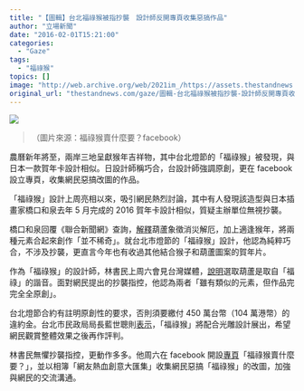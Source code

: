 ```yaml
---
title: "【圖輯】台北福祿猴被指抄襲　設計師反開專頁收集惡搞作品"
author: "立場新聞"
date: "2016-02-01T15:21:00"
categories:
  - "Gaze"
tags:
  - "福祿猴"
topics: []
image: "http://web.archive.org/web/2021im_/https://assets.thestandnews.com/media/resized/1200x0/photos/gallery/64/12508995_1041269025915153_1736861378906135811_n_SzwUA_dccHt2H.jpg"
original_url: "thestandnews.com/gaze/圖輯-台北福祿猴被指抄襲-設計師反開專頁收集惡搞作品"
---
```

![](http://web.archive.org/web/2021im_/https://assets.thestandnews.com/media/resized/1200x0/photos/gallery/64/12508995_1041269025915153_1736861378906135811_n_SzwUA_dccHt2H.jpg)

> （圖片來源：福祿猴賣什麼要？facebook）

農曆新年將至，兩岸三地呈獻猴年吉祥物，其中台北燈節的「福祿猴」被發現，與日本一款賀年卡設計相似。日設計師稱巧合，台設計師強調原創，更在 facebook 設立專頁，收集網民惡搞改圖的作品。

「福祿猴」設計上周亮相以來，吸引網民熱烈討論，其中有人發現該造型與日本插畫家橋口和泉去年 5 月完成的 2016 賀年卡設計相似，質疑主辦單位無視抄襲。

橋口和泉回覆《聯合新聞網》查詢，[解釋](http://web.archive.org/web/20210705031458/http://udn.com/news/story/1/1477007)葫蘆象徵消災解厄，加上適逢猴年，將兩種元素合起來創作「並不稀奇」。就台北市燈節的「福祿猴」設計，他認為純粹巧合，不涉及抄襲，更直言今年也有收過其他結合猴子和葫蘆圖案的賀年片。

作為「福祿猴」的設計師，林書民上周六會見台灣媒體，[說明](http://web.archive.org/web/20210705031458/http://udn.com/news/story/6655/1477751-%E5%8F%B0%E5%8C%97%E7%87%88%E7%AF%80%E7%A6%8F%E7%A5%BF%E7%8C%B4%E7%88%86%E6%8A%84%E8%A5%B2%E2%80%A6%E8%A8%AD%E8%A8%88%E5%B8%AB%E6%84%8F%E5%A4%96-%E9%96%8B%E8%87%89%E6%9B%B8%E8%A8%8E%E8%AB%96)選取葫蘆是取自「福祿」的諧音。面對網民提出的抄襲指控，他認為兩者「雖有類似的元素，但作品完完全全原創」。

台北燈節合約有註明原創性的要求，否則須要繳付 450 萬台幣（104 萬港幣）的違約金。台北市民政局局長藍世聰則[表示](http://web.archive.org/web/20210705031458/http://www.chinatimes.com/realtimenews/20160130004195-260405)，「福祿猴」將配合光雕設計展出，希望網民觀賞整體效果之後再作評判。

林書民無懼抄襲指控，更動作多多。他周六在 facebook 開設[專頁](http://web.archive.org/web/20210705031458/https://www.facebook.com/%E7%A6%8F%E7%A5%BF%E7%8C%B4%E8%B3%A3%E4%BB%80%E9%BA%BC%E8%A6%81-1041044679270921/)「福祿猴賣什麼要？」，並以相簿「網友熱血創意大匯集」收集網民惡搞「福祿猴」的改圖，加強與網民的交流溝通。